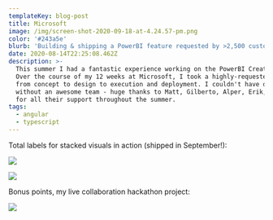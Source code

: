 ```yaml
---
templateKey: blog-post
title: Microsoft
image: /img/screen-shot-2020-09-18-at-4.24.57-pm.png
color: '#243a5e'
blurb: 'Building & shipping a PowerBI feature requested by >2,500 customers'
date: 2020-08-14T22:25:08.462Z
description: >-
  This summer I had a fantastic experience working on the PowerBI Creators team.
  Over the course of my 12 weeks at Microsoft, I took a highly-requested feature
  from concept to design to execution and deployment. I couldn't have done it
  without an awesome team - huge thanks to Matt, Gilberto, Alper, Erik, and Rien
  for all their support throughout the summer.
tags:
  - angular
  - typescript
---
```

Total labels for stacked visuals in action (shipped in September!):

![](/img/screen-shot-2020-09-18-at-4.28.52-pm.png)

![](/img/screen-shot-2020-09-18-at-4.29.21-pm.png)

Bonus points, my live collaboration hackathon project:

![](/img/realtimecollaboration2.gif)

